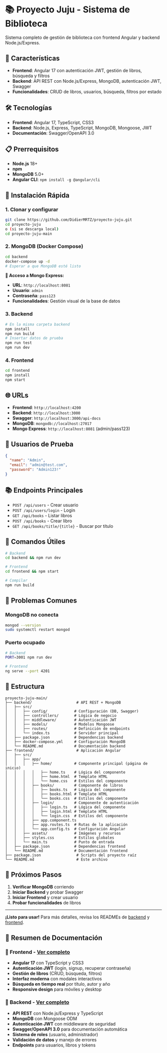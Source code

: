 # 📚 Proyecto Juju - Sistema de Biblioteca

Sistema completo de gestión de biblioteca con frontend Angular y backend Node.js/Express.

## 🚀 Características

- **Frontend**: Angular 17 con autenticación JWT, gestión de libros, búsqueda y filtros
- **Backend**: API REST con Node.js/Express, MongoDB, autenticación JWT, Swagger
- **Funcionalidades**: CRUD de libros, usuarios, búsqueda, filtros por estado

## 🛠️ Tecnologías

- **Frontend**: Angular 17, TypeScript, CSS3
- **Backend**: Node.js, Express, TypeScript, MongoDB, Mongoose, JWT
- **Documentación**: Swagger/OpenAPI 3.0

## 📋 Prerrequisitos

- **Node.js** 18+
- **npm** 
- **MongoDB** 5.0+
- **Angular CLI**: `npm install -g @angular/cli`

## 🚀 Instalación Rápida

### 1. Clonar y configurar
```bash
git clone https://github.com/DidierMRTZ/proyecto-juju.git
cd proyecto-juju
o (si se descarga local)
cd proyecto-juju-main
```

### 2. MongoDB (Docker Compose)
```bash
cd backend
docker-compose up -d
# Esperar a que MongoDB esté listo
```

**🔑 Acceso a Mongo Express:**
- **URL**: `http://localhost:8081`
- **Usuario**: `admin`
- **Contraseña**: `pass123`
- **Funcionalidades**: Gestión visual de la base de datos

### 3. Backend
```bash
# En la misma carpeta backend
npm install
npm run build
# Insertar datos de prueba
npm run test
npm run dev
```

### 4. Frontend
```bash
cd frontend
npm install
npm start
```

## 🌐 URLs

- **Frontend**: `http://localhost:4200`
- **Backend**: `http://localhost:3000`
- **Swagger**: `http://localhost:3000/api-docs`
- **MongoDB**: `mongodb://localhost:27017`
- **Mongo Express**: `http://localhost:8081` (admin/pass123)

## 🔐 Usuarios de Prueba

```json
{
  "name": "Admin",
  "email": "admin@test.com",
  "password": "Admin123!"
}
```

## 📚 Endpoints Principales

- `POST /api/users` - Crear usuario
- `POST /api/users/login` - Login
- `GET /api/books` - Listar libros
- `POST /api/books` - Crear libro
- `GET /api/books/title/{title}` - Buscar por título

## 🔧 Comandos Útiles

```bash
# Backend
cd backend && npm run dev

# Frontend  
cd frontend && npm start

# Compilar
npm run build
```

## 🚨 Problemas Comunes

### MongoDB no conecta
```bash
mongod --version
sudo systemctl restart mongod
```

### Puerto ocupado
```bash
# Backend
PORT=3001 npm run dev

# Frontend
ng serve --port 4201
```

## 📁 Estructura

```
proyecto-juju-main/
├── backend/                    # API REST + MongoDB
│   ├── src/
│   │   ├── config/            # Configuración (DB, Swagger)
│   │   ├── controllers/       # Lógica de negocio
│   │   ├── middleware/        # Autenticación JWT
│   │   ├── models/            # Modelos Mongoose
│   │   ├── routes/            # Definición de endpoints
│   │   └── index.ts           # Servidor principal
│   ├── package.json           # Dependencias backend
│   ├── docker-compose.yml     # Configuración MongoDB
│   └── README.md              # Documentación backend
├── frontend/                   # Aplicación Angular
│   ├── src/
│   │   ├── app/
│   │   │   ├── home/          # Componente principal (página de inicio)
│   │   │   │   ├── home.ts    # Lógica del componente
│   │   │   │   ├── home.html  # Template HTML
│   │   │   │   └── home.css   # Estilos del componente
│   │   │   ├── books/         # Componente de libros
│   │   │   │   ├── books.ts   # Lógica del componente
│   │   │   │   ├── books.html # Template HTML
│   │   │   │   └── books.css  # Estilos del componente
│   │   │   ├── login/         # Componente de autenticación
│   │   │   │   ├── login.ts   # Lógica del componente
│   │   │   │   ├── login.html # Template HTML
│   │   │   │   └── login.css  # Estilos del componente
│   │   │   ├── app.component.ts
│   │   │   ├── app.routes.ts  # Rutas de la aplicación
│   │   │   └── app.config.ts  # Configuración Angular
│   │   ├── assets/            # Imágenes y recursos
│   │   ├── styles.css         # Estilos globales
│   │   └── main.ts            # Punto de entrada
│   ├── package.json           # Dependencias frontend
│   └── README.md              # Documentación frontend
├── package.json                # Scripts del proyecto raíz
└── README.md                   # Este archivo
```

## 🎯 Próximos Pasos

1. **Verificar MongoDB** corriendo
2. **Iniciar Backend** y probar Swagger
3. **Iniciar Frontend** y crear usuario
4. **Probar funcionalidades** de libros

---

**¡Listo para usar!** Para más detalles, revisa los READMEs de [backend](backend/README.md) y [frontend](frontend/README.md).

## 📖 Resumen de Documentación

### 🎯 **Frontend** - [Ver completo](frontend/README.md)
- **Angular 17** con TypeScript y CSS3
- **Autenticación JWT** (login, signup, recuperar contraseña)
- **Gestión de libros** (CRUD, búsqueda, filtros)
- **Interfaz moderna** con modales interactivos
- **Búsqueda en tiempo real** por título, autor y año
- **Responsive design** para móviles y desktop

### 🔧 **Backend** - [Ver completo](backend/README.md)
- **API REST** con Node.js/Express y TypeScript
- **MongoDB** con Mongoose ODM
- **Autenticación JWT** con middleware de seguridad
- **Swagger/OpenAPI 3.0** para documentación automática
- **Sistema de roles** (usuario, administrador)
- **Validación de datos** y manejo de errores
- **Endpoints** para usuarios, libros y tokens

